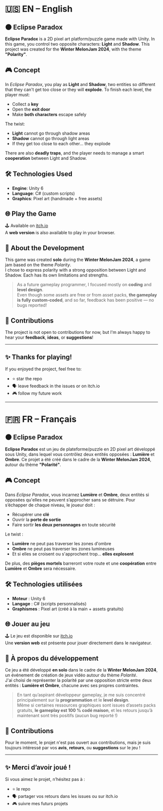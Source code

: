 # 🇺🇸 EN – English

## 🌑 Eclipse Paradox

**Eclipse Paradox** is a 2D pixel art platform/puzzle game made with Unity. In this game, you control two opposite characters: **Light** and **Shadow**. This project was created for the **Winter MelonJam 2024**, with the theme **"Polarity"**.

## 🎮 Concept

In *Eclipse Paradox*, you play as **Light** and **Shadow**, two entities so different that they can't get too close or they will **explode**. To finish each level, the player must:
- Collect a **key**
- Open the **exit door**
- Make **both characters** escape safely

The twist:  
- **Light** cannot go through shadow areas  
- **Shadow** cannot go through light areas  
- If they get too close to each other… they explode

There are also **deadly traps**, and the player needs to manage a smart **cooperation** between Light and Shadow.

## 🛠️ Technologies Used

- **Engine**: Unity 6  
- **Language**: C# (custom scripts)  
- **Graphics**: Pixel art (handmade + free assets)

## 🌐 Play the Game

🕹️ Available on [itch.io](https://n0vaar.itch.io/eclipse-paradox)  
A **web version** is also available to play in your browser.

## 🧠 About the Development

This game was created **solo** during the **Winter MelonJam 2024**, a game jam based on the theme *Polarity*.  
I chose to express polarity with a strong opposition between Light and Shadow. Each has its own limitations and strengths.

> As a future gameplay programmer, I focused mostly on **coding** and **level design**.  
> Even though some assets are free or from asset packs, **the gameplay is fully custom-coded**, and so far, feedback has been positive — no bugs reported!

## 🤝 Contributions

The project is not open to contributions for now, but I'm always happy to hear your **feedback**, **ideas**, or **suggestions**!

---

## ✨ Thanks for playing!

If you enjoyed the project, feel free to:
- ⭐ star the repo
- 🗣️ leave feedback in the issues or on itch.io
- 🎮 follow my future work

---

# 🇫🇷 FR – Français

## 🌑 Eclipse Paradox

**Eclipse Paradox** est un jeu de plateforme/puzzle en 2D pixel art développé sous Unity, dans lequel vous contrôlez deux entités opposées : **Lumière** et **Ombre**. Ce projet a été créé dans le cadre de la **Winter MelonJam 2024**, autour du thème **"Polarité"**.

## 🎮 Concept

Dans *Eclipse Paradox*, vous incarnez **Lumière** et **Ombre**, deux entités si opposées qu'elles ne peuvent s’approcher sans se détruire. Pour s’échapper de chaque niveau, le joueur doit :
- Récupérer une **clé**
- Ouvrir la **porte de sortie**
- Faire sortir **les deux personnages** en toute sécurité

Le twist :  
- **Lumière** ne peut pas traverser les zones d'ombre  
- **Ombre** ne peut pas traverser les zones lumineuses  
- Et si elles se croisent ou s'approchent trop… **elles explosent**

De plus, des **pièges mortels** barreront votre route et une **coopération** entre **Lumière** et **Ombre** sera nécessaire.

## 🛠️ Technologies utilisées

- **Moteur** : Unity 6  
- **Langage** : C# (scripts personnalisés)  
- **Graphismes** : Pixel art (créé à la main + assets gratuits)

## 🌐 Jouer au jeu

🕹️ Le jeu est disponible sur [itch.io](https://n0vaar.itch.io/eclipse-paradox)  
Une **version web** est présente pour jouer directement dans le navigateur.

## 🧠 À propos du développement

Ce jeu a été développé **en solo** dans le cadre de la **Winter MelonJam 2024**, un événement de création de jeux vidéo autour du thème *Polarité*.  
J'ai choisi de représenter la polarité par une opposition stricte entre deux entités : **Lumière et Ombre**, chacune avec ses propres contraintes.

> En tant qu’aspirant développeur gameplay, je me suis concentré principalement sur la **programmation** et le **level design**.  
> Même si certaines ressources graphiques sont issues d’assets packs gratuits, **le gameplay est 100 % codé maison**, et les retours jusqu’à maintenant sont très positifs (aucun bug reporté !)

## 🤝 Contributions

Pour le moment, le projet n'est pas ouvert aux contributions, mais je suis toujours intéressé par vos **avis**, **retours**, ou **suggestions** sur le jeu !

---

## ✨ Merci d’avoir joué !

Si vous aimez le projet, n’hésitez pas à :
- ⭐ le repo
- 🗣️ partager vos retours dans les issues ou sur itch.io
- 🎮 suivre mes futurs projets
